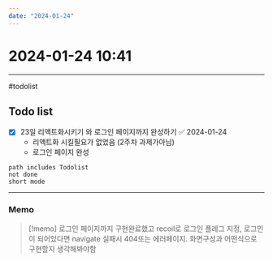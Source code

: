 ```yaml
---
date: "2024-01-24"
---
```

# 2024-01-24 10:41
---
#todolist 
## Todo list
- [x] 23일 리액트화시키기 와 로그인 페이지까지 완성하기 ✅ 2024-01-24
	- 리액트화 시킬필요가 없었음 (2주차 과제가아님)
	- 로그인 페이지 완성

```tasks
path includes Todolist
not done
short mode
```
---
### Memo
> [!memo]
> 로그인 페이지까지 구현완료했고 recoil로 로그인 플레그 지정, 로그인이 되어있다면 navigate 실패시 404또는 에러페이지.
> 화면구성과 어떤식으로 구현할지 생각해봐야함
